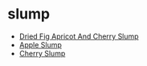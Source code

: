 # slump

 * [Dried Fig Apricot And Cherry Slump](../../index/d/dried-fig-apricot-and-cherry-slump-356951.json)
 * [Apple Slump](../../index/a/apple-slump.json)
 * [Cherry Slump](../../index/c/cherry-slump.json)
